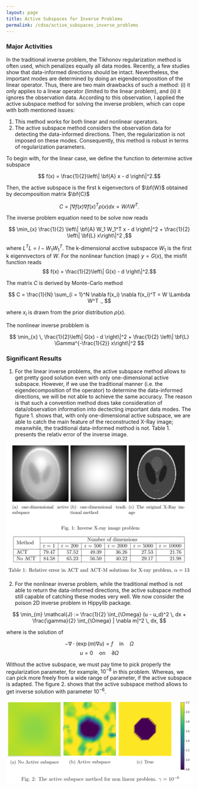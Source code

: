 ```yaml
---
layout: page
title: Active Subspaces for Inverse Problems
permalink: /cdse/active_subspaces_inverse_problems
---
```


### Major Activities 
In the traditional inverse problem, the Tikhonov regularization method is often used, which penalizes equally all data modes. Recently, a few studies show that data-informed directions should be intact. Nevertheless, the important modes are determined by doing an eigendecomposition of the linear operator. Thus, there are two main drawbacks of such a method: (i) it only applies to a linear operator (limited to the linear problem), and (ii) it ignores the observation data. According to this observation, I applied the active subspace method for solving the inverse problem, which can cope with both mentioned issues:
1. This method works for both linear and nonlinear operators. 
2. The active subspace method considers the observation data for detecting the data-informed directions. Then, the regularization is not imposed on these modes. Consequently, this method is robust in terms of regularization parameters.

To begin with, for the linear case, we define the function to determine active subspace

$$ f(x) = \frac{1}{2}\left\| \bf{A} x - d \right\|^2.$$

Then, the active subspace is the first k eigenvectors of $\bf{W}$ obtained by decomposition matrix $\bf{C}$ 

$$ C = \int \nabla f(x) \nabla f(x)^T \rho(x) dx  = W \Lambda W^T .$$

The inverse problem equation need to be solve now reads

$$ \min_{x} \frac{1}{2} \left\| \bf{A} W_1 W_1^T x - d \right\|^2 + \frac{1}{2} \left\| \bf{L} x\right\|^2 ,$$

where $L^T L = I - W_1 W_1^T$. The k-dimensional acctive subspacce $W_1$ is the first k eigennvectors of $W$.
For the nonlinear function (map) $y = G(x)$, the misfit function reads
$$ f(x) = \frac{1}{2}\left\| G(x) - d \right\|^2.$$

The matrix $C$ is derived by Monte-Carlo method

$$ C = \frac{1}{N} \sum_{i = 1}^N \nabla f(x_i) \nabla f(x_i)^T = W \Lambda W^T ., $$

where $x_i$ is drawn from the prior distribution $\rho(x)$.

The nonlinear inverse probblem is

$$ \min_{x} \, \frac{1}{2}\left\| G(x) - d \right\|^2 + \frac{1}{2}  \left\| \bf{L} \Gamma^{-\frac{1}{2}} x\right\|^2 $$

### Significant Results
1. For the linear inverse problems, the active subspace method allows to get pretty good solution even with only one-dimensional active subspace. However, if we use the traditional manner (i.e. the eigendecomposition of the operator) to determine the data-informed directions, we will be not able to achieve the same accuracy. The reason is that such a convention method does take consideration of data/observation information into dectecting important data modes. The figure 1. shows that, with only one-dimensional active subspace, we are able to catch the main feature of the reconstructed X-Ray image; meanwhile, the traditional data-informed method is not. Table 1. presents the relativ error of the inverse image.

![image1](/assets/figures/hainguyen/AS_X_ray_1.png "fig:" )
![image2](/assets/figures/hainguyen/AS_X_ray_2.png "fig:")

2. For the nonlinear inverse problem, while the traditional method is not able to return the data-informed directions, the active subspace method still capable of catching these modes very well. We now consider the poison 2D inverse problem in Hippylib package. 
   
$$ \min_{m} \mathcal{J} := \frac{1}{2} \int_{\Omega} (u - u_d)^2 \, dx + \frac{\gamma}{2} \int_{\Omega} | \nabla m|^2 \, dx, $$ 

where is the solution of

$$ -\nabla \cdot (\exp(m) \nabla u) = f \quad  \text{in} \quad  \Omega$$
$$ u = 0 \quad  \text{on} \quad  \partial \Omega $$

Without the active subspace, we must pay time to pick properly the regularization parameter, for example, $10^{-8}$ in this problem. Whereas, we can pick more freely from a wide range of parameter, if the active subspace is adapted. The figure 2. shows that the active subspace method allows to get inverse solution with parameter $10^{-6}$.

![image3](/assets/figures/hainguyen/AS_non_linear.png "fig:")

